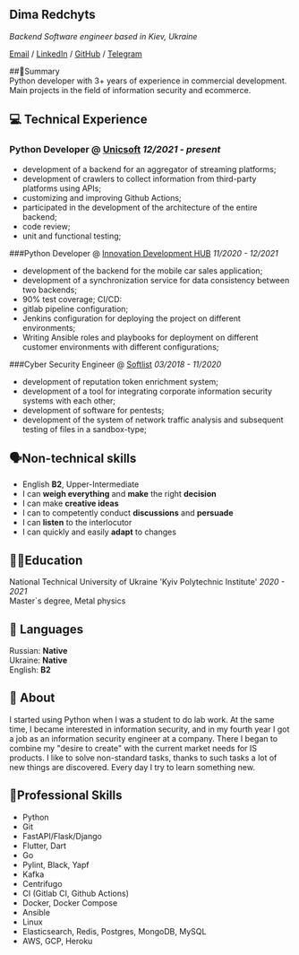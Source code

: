 ## Dima Redchyts

_Backend Software engineer based in Kiev, Ukraine_ <br>

[Email](mailto:nosid91@gmail/com) / [LinkedIn](https://www.linkedin.com/in/dmitry-redchyts/) / [GitHub](https://github.com/nosid91/) / [Telegram](https://t.me/mahnonestor/)

##💫Summary<br>
Python developer with 3+ years of experience in commercial
development. Main projects in the field of information security and ecommerce.

## ‍💻 Technical Experience <br>
### Python Developer @ [Unicsoft](https://unicsoft.com/) _12/2021 - present_
- development of a backend for an aggregator of streaming platforms;
- development of crawlers to collect information from third-party platforms using APIs;
- customizing and improving Github Actions;
- participated in the development of the architecture of the entire backend;
- code review;
- unit and functional testing;


###Python Developer @ [Innovation Development HUB](https://idev-hub.com/) _11/2020 - 12/2021_
- development of the backend for the mobile car sales application;
- development of a synchronization service for data consistency
between two backends;
- 90% test coverage;
CI/CD:
- gitlab pipeline configuration;
- Jenkins configuration for deploying the project on different
environments;
- Writing Ansible roles and playbooks for deployment on different
customer environments with different configurations;

###Cyber Security Engineer @ [Softlist](https://www.linkedin.com/company/softlist/) _03/2018 - 11/2020_
- development of reputation token enrichment system;
- development of a tool for integrating corporate information security
systems with each other;
- development of software for pentests;
- development of the system of network traffic analysis and
subsequent testing of files in a sandbox-type;

## 	🗣️Non-technical skills<br>
- English **B2**, Upper-Intermediate
- I can **weigh everything** and **make** the right **decision**
- I can make **creative ideas**
- I can to competently conduct **discussions** and **persuade**
- I can **listen** to the interlocutor
- I can quickly and easily **adapt** to changes

## 🧑‍🎓Education<br>
National Technical University of Ukraine 'Kyiv Polytechnic Institute' _2020 - 2021_<br>
Master`s degree, Metal physics

## 💬 Languages<br>
Russian: **Native** <br>
Ukraine: **Native** <br>
English: **B2** <br>

##	👋 About<br>
I started using Python when I was a student to do lab work. At the same time, I became interested in information security, and in my fourth year I got a job as an information security engineer at a company. There I began to combine my "desire to create" with the current market needs for IS products. I like to solve non-standard tasks, thanks to such tasks a lot of new things are discovered. Every day I try to learn something new.


## 🦾Professional Skills<br>
- Python
- Git
- FastAPI/Flask/Django
- Flutter, Dart
- Go
- Pylint, Black, Yapf
- Kafka
- Centrifugo
- CI (Gitlab CI, Github Actions)
- Docker, Docker Compose
- Ansible
- Linux
- Elasticsearch, Redis, Postgres, MongoDB, MySQL
- AWS, GCP, Heroku
